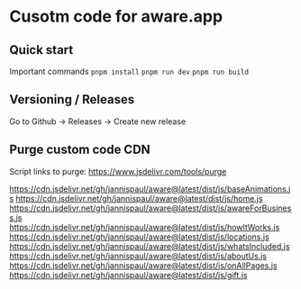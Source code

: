 # Cusotm code for aware.app

## Quick start

Important commands
`pnpm install`
`pnpm run dev`
`pnpm run build`

## Versioning / Releases

Go to Github -> Releases -> Create new release

## Purge custom code CDN

Script links to purge: https://www.jsdelivr.com/tools/purge

https://cdn.jsdelivr.net/gh/jannispaul/aware@latest/dist/js/baseAnimations.js
https://cdn.jsdelivr.net/gh/jannispaul/aware@latest/dist/js/home.js
https://cdn.jsdelivr.net/gh/jannispaul/aware@latest/dist/js/awareForBusiness.js
https://cdn.jsdelivr.net/gh/jannispaul/aware@latest/dist/js/howItWorks.js
https://cdn.jsdelivr.net/gh/jannispaul/aware@latest/dist/js/locations.js
https://cdn.jsdelivr.net/gh/jannispaul/aware@latest/dist/js/whatsIncluded.js
https://cdn.jsdelivr.net/gh/jannispaul/aware@latest/dist/js/aboutUs.js
https://cdn.jsdelivr.net/gh/jannispaul/aware@latest/dist/js/onAllPages.js
https://cdn.jsdelivr.net/gh/jannispaul/aware@latest/dist/js/gift.js
